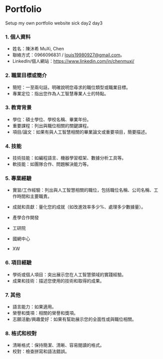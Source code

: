 # Portfolio
Setup my own portfolio website
sick day2 day3

### 1. 個人資料
* 姓名：陳沐希 MuXi, Chen
* 聯絡方式：0966096831 / louis19980927@gmail.com。
* LinkedIn/個人網站：https://www.linkedin.com/in/chenmuxi/
### 2. 職業目標或簡介
* 簡短：一至兩句話，明確說明您尋求的職位類型或職業目標。
* 專業定位：指出您作為人工智慧專業人士的特點。
### 3. 教育背景
* 學位：碩士學位、學校名稱、畢業年份。
* 重要課程：列出與職位相關的關鍵課程。
* 項目/論文：如果有與人工智慧相關的畢業論文或重要項目，簡要描述。
### 4. 技能
* 技術技能：如編程語言、機器學習框架、數據分析工具等。
* 軟技能：如團隊合作、問題解決能力等。
### 5. 專業經驗
* 實習/工作經驗：列出與人工智慧相關的職位，包括職位名稱、公司名稱、工作時間和主要職責。
* 成就和貢獻：量化您的成就（如改進效率多少%、處理多少數據量）。

* 產學合作開發
* 工研院
* 國網中心
* XW

### 6. 項目經驗
* 學術或個人項目：突出展示您在人工智慧領域的實踐經驗。
* 成果和技術：描述您使用的技術和取得的成果。
### 7. 其他
* 語言能力：如果適用。
* 榮譽和獎項：相關的榮譽和獎項。
* 志願活動/興趣愛好：如果有幫助展示您的全面性或與職位相關。
### 8. 格式和校對
* 清晰格式：保持簡潔、清晰、容易閱讀的格式。
* 校對：檢查拼寫和語法錯誤。
